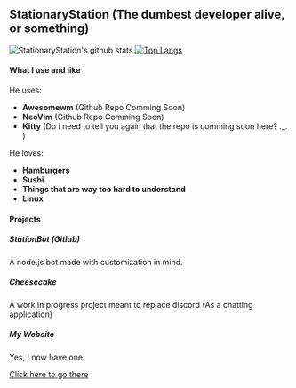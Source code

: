 ## StationaryStation (The dumbest developer alive, or something)
![StationaryStation's github stats](https://github-readme-stats.vercel.app/api?username=stationaryStation)
[![Top Langs](https://github-readme-stats.vercel.app/api/top-langs/?username=stationaryStation)](https://github.com/stationaryStation/github-readme-stats)

#### What I use and like
He uses:
  * **Awesomewm** (Github Repo Comming Soon)
  * **NeoVim** (Github Repo Comming Soon)
  * **Kitty** (Do i need to tell you again that the repo is comming soon here? ._. )

He loves:
  * **Hamburgers**
  * **Sushi**
  * **Things that are way too hard to understand**
  * **Linux**

#### Projects
##### StationBot (Gitlab)

A node.js bot made with customization in mind.

##### Cheesecake

A work in progress project meant to replace discord (As a chatting application)

##### My Website

Yes, I now have one 

[Click here to go there](https://perezbueno.xyz)
